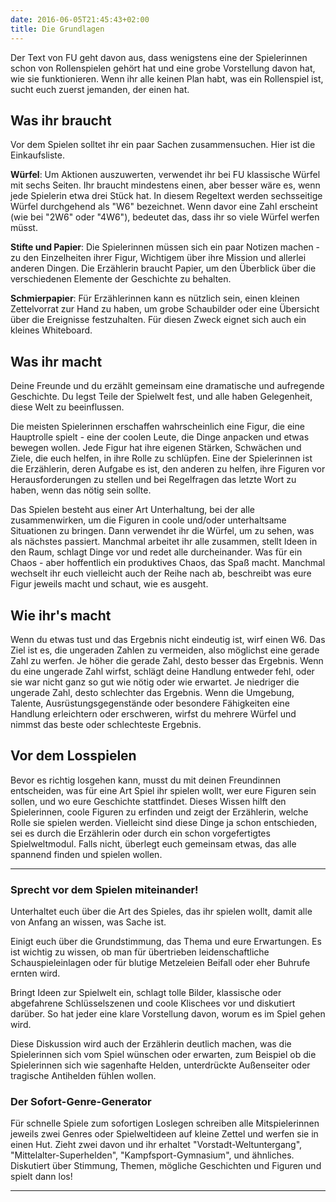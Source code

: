 ```yaml
---
date: 2016-06-05T21:45:43+02:00
title: Die Grundlagen
---
```

Der Text von FU geht davon aus, dass wenigstens eine der Spielerinnen schon von Rollenspielen gehört hat und eine grobe Vorstellung davon hat, wie sie funktionieren. Wenn ihr alle keinen Plan habt, was ein Rollenspiel ist, sucht euch zuerst jemanden, der einen hat.

<!-- FU is written with the assumption that at least one player is familiar with roleplaying games and has a vague idea of how they work. If you don’t have a clue what an RpG is, then start by  nding someone who does!

FU est écrit avec comme prérequis qu'au moins un des joueurs est au courant de ce qu'est le jeu de rôle et a au moins une vague idée de comment il fonctionne. Si vous n'avez aucune idée de ce qu'est un JdR, foncez trouver quelqu'un qui connaît. -->

## Was ihr braucht
Vor dem Spielen solltet ihr ein paar Sachen zusammensuchen. Hier ist die Einkaufsliste.

**Würfel**: Um Aktionen auszuwerten, verwendet ihr bei FU klassische Würfel mit sechs Seiten. Ihr braucht mindestens einen, aber besser wäre es, wenn jede Spielerin etwa drei Stück hat. In diesem Regeltext werden sechsseitige Würfel durchgehend als "W6" bezeichnet. Wenn davor eine Zahl erscheint (wie bei "2W6" oder "4W6"), bedeutet das, dass ihr so viele Würfel werfen müsst.

**Stifte und Papier**: Die Spielerinnen müssen sich ein paar Notizen machen - zu den Einzelheiten ihrer Figur, Wichtigem über ihre Mission und allerlei anderen Dingen. Die Erzählerin braucht Papier, um den Überblick über die verschiedenen Elemente der Geschichte zu behalten.

**Schmierpapier**: Für Erzählerinnen kann es nützlich sein, einen kleinen Zettelvorrat zur Hand zu haben, um grobe Schaubilder oder eine Übersicht über die Ereignisse festzuhalten. Für diesen Zweck eignet sich auch ein kleines Whiteboard.

<!-- ## What you need
To play FU you will need to gather a few things.
Here is your shopping list;
Dice: Standard six-sided dice are used to resolve
action in FU.
You will need at least one, but it would be better if players had about three each. Six sided dice are referred to throughout the rules as d6. If a number appears in front (such as 2d6 or 4d6) this indicates you should roll that many dice.
Pencil and Paper: players will need to record the details of their character, important notes about their mission, and all kinds of other things.  e Narrator will also need paper for keeping track of di erent ele- ments of the story.

Scrap Paper: Narrators will  nd it useful to keep a supply of paper handy, in order to draw rough dia- grams, or keep track of the events of a story. A small white board is also handy for such purposes.


## Vous aurez besoin de...

Pour jouer à FU vous aurez besoin d'un peu de matériel. Voici votre liste de courses :

**Dés** : Des dés classiques à six faces sont utilisés pour résoudre les actions à FU. Il vous en faudra au moins un, mais il serait mieux que chaque joueur en ait environ trois. On fera souvent référence aux dés à six faces en utilisant le terme d6. Si un chiffre apparaît devant ce terme, (comme 2d6 ou 4d6), celui-ci indique le nombre de dés à lancer.

**Crayons et papier** : Les joueurs devront noter les informations sur leurs personnages, prendre des notes à propos de leur mission, et toutes ces sortes de choses. Le Narrateur aura également besoin de prendre en note les différents éléments de son histoire.

**Papier brouillon** : Les Narrateurs pourront trouver utile d'avoir une réserve de feuilles de papier supplémentaire pour dessiner des plans ou des diagrammes, ou de garder une trace des événements de l'histoire. Un petit tableau blanc est également pratique pour ce genre de choses. -->

## Was ihr macht
Deine Freunde und du erzählt gemeinsam eine dramatische und aufregende Geschichte. Du legst Teile der Spielwelt fest, und alle haben Gelegenheit, diese Welt zu beeinflussen.

Die meisten Spielerinnen erschaffen wahrscheinlich eine Figur, die eine Hauptrolle spielt - eine der coolen Leute, die Dinge anpacken und etwas bewegen wollen. Jede Figur hat ihre eigenen Stärken, Schwächen und Ziele, die euch helfen, in ihre Rolle zu schlüpfen. Eine der Spielerinnen ist die Erzählerin, deren Aufgabe es ist, den anderen zu helfen, ihre Figuren vor Herausforderungen zu stellen und bei Regelfragen das letzte Wort zu haben, wenn das nötig sein sollte.

Das Spielen besteht aus einer Art Unterhaltung, bei der alle zusammenwirken, um die Figuren in coole und/oder unterhaltsame Situationen zu bringen. Dann verwendet ihr die Würfel, um zu sehen, was als nächstes passiert. Manchmal arbeitet ihr alle zusammen, stellt Ideen in den Raum, schlagt Dinge vor und redet alle durcheinander. Was für ein Chaos - aber hoffentlich ein produktives Chaos, das Spaß macht. Manchmal wechselt ihr euch vielleicht auch der Reihe nach ab, beschreibt was eure Figur jeweils macht und schaut, wie es ausgeht.

<!--
## What you do
 You and your friends are going to work together to
tell a dramatic, exciting story. You will establish parts of the setting, and everyone will have a chance to in-  uence that world. most of the players will create a character who is going to be a major protagonist, one of the cool guys that gets things done. each character has their own strengths, weaknesses and goals that will help you roleplay them. one player will be the Nar- rator, who helps everyone along, presents challenges
for the characters to overcome and adjudicate the rules when needed.
play is a kind of conversation, where everyone works together to put the characters in cool and/or entertaining situations.  en you will use the dice to help work out what happens next. Sometimes you will all be working together, throwing ideas around, suggesting things and talking over the top of each other. It is chaos, but hopefully productive, fun chaos. At other times you are going to take it in turns to describe what your character is doing, and seeing how that turns out.

## Ce que vous ferez

Vous et vos amis allez devoir travailler ensemble à la narration d'une histoire à péripéties. Vous devrez concevoir des éléments de l'univers initial, et tout le monde aura sa chance pour poser son empreinte sur ce monde. La plupart des joueurs créeront un personnage qui fera partie des principaux protagonistes, ceux qui doivent "faire le taf". Chaque personnage a ses forces, ses faiblesses ou ses motivations qui vous aideront à incarner ce rôle. Un joueur sera le Narrateur, qui gère l'ensemble, présente les défis à surmonter pour les personnages, et applique les règles si nécessaire. Le jeu est une sorte de conversation, dans laquelle tout le monde participe pour mettre les personnages dans des situations sympathiques ou amusantes. Ensuite, il faudra utiliser les dés pour savoir ce qui les attend. Parfois vous devrez travailler ensemble, lançant des idées à la ronde, suggérant et surenchérissant à qui mieux-mieux. C'est le chaos, mais avec de la chance, un chaos productif, et amusant. À d'autres moments vous devrez vous exprimer chacun votre tour pour décrire ce que fait votre personnage et constater le résultat de ses actes.-->

## Wie ihr's macht
Wenn du etwas tust und das Ergebnis nicht eindeutig ist, wirf einen W6. Das Ziel ist es, die ungeraden Zahlen zu vermeiden, also möglichst eine gerade Zahl zu werfen. Je höher die gerade Zahl, desto besser das Ergebnis. Wenn du eine ungerade Zahl wirfst, schlägt deine Handlung entweder fehl, oder sie war nicht ganz so gut wie nötig oder wie erwartet. Je niedriger die ungerade Zahl, desto schlechter das Ergebnis. Wenn die Umgebung, Talente, Ausrüstungsgegenstände oder besondere Fähigkeiten eine Handlung erleichtern oder erschweren, wirfst du mehrere Würfel und nimmst das beste oder schlechteste Ergebnis.

<!--## How you do it
To resolve any action where the outcome is not
clear, roll a d6. Your objective is to ‘beat the odds’ by rolling an even number.  e higher the even number, the better the result. If you roll an odd number, the action either failed, or wasn’t quite as good as needed or expected.  e lower the odd number, the worse the result. When the environment, skills, equipment or abilities make an action easier or harder you will get to roll multiple dice and keep the best or worst result.

## Comment le ferez-vous ?

Pour résoudre une action dont l'issue est incertaine, lancez un d6. Votre but est de "ne pas faire d'impair"[^1] en réussissant un résultat pair. Plus le chiffre pair sera haut, meilleur sera le résultat. Si vous avez un score impair, l'action échouera, ou ne sera pas aussi positive que voulue ou attendue. Plus le nombre impair sera faible, plus le résultat sera mauvais. En fonction de l'environnement, de vos talents, de votre équipement ou de vos habilités, une action pourra être plus facile ou plus difficile, et vous devrez lancer plusieurs dés pour ne conserver que le meilleur ou le pire résultat.
-->

## Vor dem Losspielen
Bevor es richtig losgehen kann, musst du mit deinen Freundinnen entscheiden, was für eine Art Spiel ihr spielen wollt, wer eure Figuren sein sollen, und wo eure Geschichte stattfindet. Dieses Wissen hilft den Spielerinnen, coole Figuren zu erfinden und zeigt der Erzählerin, welche Rolle sie spielen werden.
Vielleicht sind diese Dinge ja schon entschieden, sei es durch die Erzählerin oder durch ein schon vorgefertigtes Spielweltmodul. Falls nicht, überlegt euch gemeinsam etwas, das alle spannend finden und spielen wollen.

<!--## Before play
Before anything else, you and your friends must
decide what type of game you want to play, who the characters are going to be, and where your story takes place. Knowing this will help players create cool char- acters, and direct the Narrator in the role they will take.
 ese decisions might already be made, either by the Narrator, or a pre-made setting module. If not, work together to come up with something everyone is excited to play.
## Avant de jouer

Avant tout, vous et vos amis devrez vous accorder sur le type de jeu auquel vous voulez jouer, qui seront vos personnages, et dans quel univers prendra place l'histoire. En sachant cela, vous aiderez les joueurs à créer des personnages plaisants, et cela donnera des indications au Narrateur sur le rôle qu'ils endosseront. Ces décisions ont peut-être déjà été prises, soit par le Narrateur, soit par l'intermédiaire d'un module déjà écrit. Si ce n'est pas le cas, oeuvrez ensemble pour construire un univers dans lequel tout le monde aura envie de jouer.-->

---

<!-- \columnsbegin -->

<!-- <div markdown="1" class="sidebar"> -->

### Sprecht vor dem Spielen miteinander!

Unterhaltet euch über die Art des Spieles, das ihr spielen wollt, damit alle von Anfang an wissen, was Sache ist.

Einigt euch über die Grundstimmung, das Thema und eure Erwartungen. Es ist wichtig zu wissen, ob man für übertrieben leidenschaftliche Schauspieleinlagen oder für blutige Metzeleien Beifall oder eher Buhrufe ernten wird.  

Bringt Ideen zur Spielwelt ein, schlagt tolle Bilder, klassische oder abgefahrene Schlüsselszenen und coole Klischees vor und diskutiert darüber. So hat jeder eine klare Vorstellung davon, worum es im Spiel gehen wird.

Diese Diskussion wird auch der Erzählerin deutlich machen, was die Spielerinnen sich vom Spiel wünschen oder erwarten, zum Beispiel ob die Spielerinnen sich wie sagenhafte Helden, unterdrückte Außenseiter oder tragische Antihelden fühlen wollen.

<!--### Talk before play!
Have a conversation about the type of game you will play, so everyone starts in the same “space”. Establish tone, theme and/or expectations. It is important to know whether you will be cheered or jeered for outrageous over- acting, or bloody acts of violence.
Throw around ideas on setting, im- agery, set-pieces, cool clichés and funky
scenes.  This way everyone gets a clear picture of what the game is going to be about.
 is discussion will also clue the Narrator in on what players want (or need) out of the game. It establishes whether players want to feel like epic heroes, down-trodden underdogs, or tragic anti-heroes.

### Discutez avant de jouer !

Conversez au sujet du type de jeu auquel vous jouerez, afin que tout le monde parte sur les mêmes bases. Définissez un ton, un thème et/ou des attentes. Il est important de comprendre qui sera félicité ou honni pour une réaction exagérée, ou des actes de violence gratuite. Lancez des idées à propos du décor, des images, des scènes classiques et enthousiasmantes ou des beaux clichés. De cette façon, tout le monde a une idée claire de ce à quoi le jeu peut ressembler.

Cette discussion peut amener des éléments au Narrateur sur ce que veulent les joueurs (ou leurs besoins) en termes de jeu. Il saura si les joueurs veulent ressentir le souffle de l'épopée, vivre en opprimés ou être de tragiques anti-héros.-->

### Der Sofort-Genre-Generator

Für schnelle Spiele zum sofortigen Loslegen schreiben alle Mitspielerinnen jeweils zwei Genres oder Spielweltideen auf kleine Zettel und werfen sie in einen Hut. Zieht zwei davon und ihr erhaltet "Vorstadt-Weltuntergang", "Mittelalter-Superhelden", "Kampfsport-Gymnasium", und ähnliches. Diskutiert über Stimmung, Themen, mögliche Geschichten und Figuren und spielt dann los!


<!-- \columnsend -->

---

<!--
### The Insta-Genre-Generator
For quick pick-up games, get every- one to write two genres or settings on bits of paper. Stick them all in a hat and pick out two. Now you have “Apocalypse Suburbia”, “Medieval Super-heroes”, “Kung-Fu High School” or whatever, have a discussion about tone, theme, possible plots and characters. Now play!


### Le Générateur Insta-Genre

Pour des aventures en mode rapide, faites écrire à tout le monde deux genres ou décors sur des bouts de papier. Mettez-les dans un chapeau et tirez-en deux au sort. Vous obtiendrez : "Apocalypse Suburbaine", "Super-héros Médiéval", "Université des Arts Martiaux", etc. Discutez du ton que vous voulez lui donner, des intrigues possibles et des personnages. Vous êtes prêts à jouer !


[^1] Anmerkung der Übersetzer: Der Autor macht hier ein Wortspiel - die Aussage "beating the odds" bezieht sich normalerweise darauf, etwas entgegen aller Wahrscheinlichkeit zu schaffen. Das Wort "odd" bedeutet aber auch *ungerade* Zahlen als Gegenteil von *gerade* und bezieht sich im Spiel auf ungerade Würfelwerte (1,3,5), die hier für schlechte Würfe stehen.
-->
